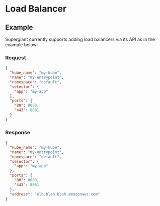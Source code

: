 # Load Balancer

## Example

Supergiant currently supports adding load balancers via its API as in the example below:

### Request

```json
{
  "kube_name": "my-kube",
  "name": "my-entrypoint",
  "namespace": "default",
  "selector": {
    "app": "my-app"
  },
  "ports": {
    "80": 8080,
    "443": 8081
  }
}
```

### Response

```json
{
  "kube_name": "my-kube",
  "name": "my-entrypoint",
  "namespace": "default",
  "selector": {
    "app": "my-app"
  },
  "ports": {
    "80": 8080,
    "443": 8081
  },
  "address": "elb.blah.blah.amazonaws.com"
}
```